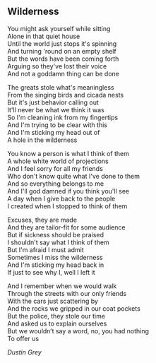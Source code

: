 ## Wilderness

You might ask yourself while sitting  
Alone in that quiet house  
Until the world just stops it's spinning  
And turning 'round on an empty shelf  
But the words have been coming forth  
Arguing so they've lost their voice  
And not a goddamn thing can be done  

The greats stole what's meaningless  
From the singing birds and cicada nests  
But it's just behavior calling out  
It'll never be what we think it was  
So I'm cleaning ink from my fingertips  
And I'm trying to be clear with this  
And I'm sticking my head out of  
A hole in the wilderness  

You know a person is what I think of them  
A whole white world of projections  
And I feel sorry for all my friends  
Who don't know quite what I've done to them  
And so everything belongs to me  
And I'll god damned if you think you'll see  
A day when I give back to the people  
I created when I stopped to think of them  

Excuses, they are made  
And they are tailor-fit for some audience  
But if sickness should be praised  
I shouldn't say what I think of them  
But I'm afraid I must admit  
Sometimes I miss the wilderness  
And I'm sticking my head back in  
If just to see why I, well I left it  

And I remember when we would walk  
Through the streets with our only friends  
With the cars just scattering by  
And the rocks we gripped in our coat pockets  
But the police, they stole our time  
And asked us to explain ourselves  
But we wouldn’t say a word, no, you had nothing  
To offer us  

*Dustin Grey*
